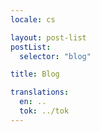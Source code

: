 ```yaml
---
locale: cs

layout: post-list
postList:
  selector: "blog"

title: Blog

translations:
  en: ..
  tok: ../tok
---
```


